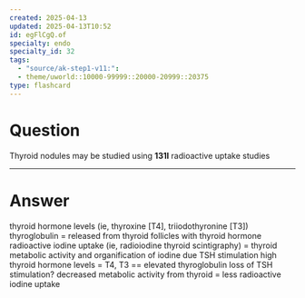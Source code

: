 ```yaml
---
created: 2025-04-13
updated: 2025-04-13T10:52
id: egFlCgQ.of
specialty: endo
specialty_id: 32
tags:
  - "source/ak-step1-v11:": 
  - theme/uworld::10000-99999::20000-20999::20375
type: flashcard
---
```


# Question
Thyroid nodules may be studied using **131I** radioactive uptake studies

---

# Answer
thyroid hormone levels (ie, thyroxine [T4], triiodothyronine [T3])   thyroglobulin = released from thyroid follicles with thyroid hormone   radioactive iodine uptake (ie, radioiodine thyroid scintigraphy) = thyroid metabolic activity and organification of iodine due TSH stimulation     high thyroid hormone levels = T4, T3 == elevated thyroglobulin   loss of TSH stimulation? decreased metabolic activity from thyroid = less radioactive iodine uptake